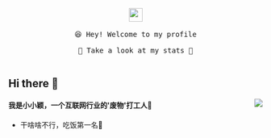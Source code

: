 

<!--
**carinarer/carinarer** is a ✨ _special_ ✨ repository because its `README.md` (this file) appears on your GitHub profile.

Here are some ideas to get you started:

- 🔭 I’m currently working on ...
- 🌱 I’m currently learning ...
- 👯 I’m looking to collaborate on ...
- 🤔 I’m looking for help with ...
- 💬 Ask me about ...
- 📫 How to reach me: ...
- 😄 Pronouns: ...
- ⚡ Fun fact: ...
-->


<p align="center">
  <img src="https://user-images.githubusercontent.com/5679180/79618120-0daffb80-80be-11ea-819e-d2b0fa904d07.gif" width="27px">
  <br><br />
  <samp>
    😆 Hey! Welcome to my profile
    <br />
    <br />🍉 Take a look at my stats  🌱
    <br />
    <br />
  </samp>

## Hi there 👋
<img align="right" src="https://github-readme-stats.vercel.app/api?username=carinarer&show_icons=true&icon_color=CE1D2D&text_color=718096&bg_color=ffffff&hide_title=true" />

####  我是小小颖，一个互联网行业的'废物'打工人🥺
* 干啥啥不行，吃饭第一名🌚


